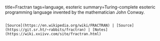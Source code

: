 title=Fractran
tags=language, esoteric
summary=Turing-complete esoteric programming language invented by the mathematician John Conway.
~~~~~~

[Source](https://en.wikipedia.org/wiki/FRACTRAN) | [Source](https://git.sr.ht/~rabbits/fractran) | [Notes](https://wiki.xxiivv.com/site/fractran.html)

